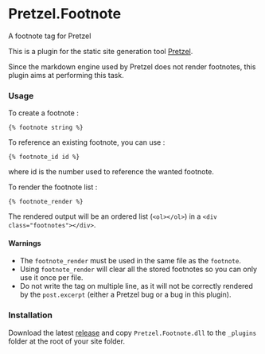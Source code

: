 # Pretzel.Footnote
A footnote tag for Pretzel

This is a plugin for the static site generation tool [Pretzel](https://github.com/Code52/pretzel).

Since the markdown engine used by Pretzel does not render footnotes, this plugin aims at performing this task.

### Usage

To create a footnote :
```
{% footnote string %}
```

To reference an existing footnote, you can use :
```
{% footnote_id id %}
```
where id is the number used to reference the wanted footnote.

To render the footnote list :
```
{% footnote_render %}
```

The rendered output will be an ordered list (`<ol></ol>`) in a `<div class="footnotes"></div>`.

#### Warnings

- The `footnote_render` must be used in the same file as the `footnote`.
- Using `footnote_render` will clear all the stored footnotes so you can only use it once per file.
- Do not write the tag on multiple line, as it will not be correctly rendered by the `post.excerpt` (either a Pretzel bug or a bug in this plugin).

### Installation

Download the latest [release](https://github.com/k94ll13nn3/Pretzel.Footnote/releases) and copy `Pretzel.Footnote.dll` to the `_plugins` folder at the root of your site folder.